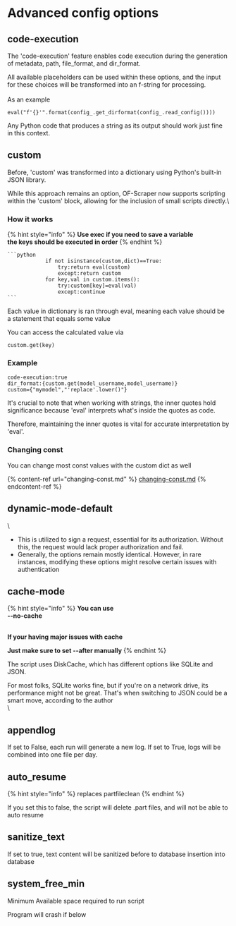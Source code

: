# Advanced config options

## code-execution

The 'code-execution' feature enables code execution during the generation of metadata, path, file\_format, and dir\_format.&#x20;

All available placeholders can be used within these options, and the input for these choices will be transformed into an f-string for processing.\
\
As an example

```
eval("f'{}'".format(config_.get_dirformat(config_.read_config())))
```

Any Python code that produces a string as its output should work just fine in this context.

## custom

Before, 'custom' was transformed into a dictionary using Python's built-in JSON library.&#x20;

While this approach remains an option, OF-Scraper now supports scripting within the 'custom' block, allowing for the inclusion of small scripts directly.\


### How it works

{% hint style="info" %}
**Use exec if you need to save a variable**\
**the keys should be executed in order**
{% endhint %}

````
```python
            if not isinstance(custom,dict)==True:
                try:return eval(custom)
                except:return custom
            for key,val in custom.items():
                try:custom[key]=eval(val)
                except:continue
```
````

Each value in dictionary is ran through eval, meaning each value should be a statement that equals some value

You can access the calculated value via

```
custom.get(key)
```

### Example

```
code-execution:true
dir_format:{custom.get(model_username,model_username)}
custom={"mymodel","'replace'.lower()"}
```

It's crucial to note that when working with strings, the inner quotes hold significance because 'eval' interprets what's inside the quotes as code.&#x20;

Therefore, maintaining the inner quotes is vital for accurate interpretation by 'eval'.

### Changing const

You can change most const  values with the custom dict as well

{% content-ref url="changing-const.md" %}
[changing-const.md](changing-const.md)
{% endcontent-ref %}

## dynamic-mode-default

\


* This is utilized to sign a request, essential for its authorization. Without this, the request would lack proper authorization and fail.
* Generally, the options remain mostly identical. However, in rare instances, modifying these options might resolve certain issues with authentication

## cache-mode

{% hint style="info" %}
**You can use** \
**--no-cache**&#x20;

\
**If your having major issues with cache**

**Just make sure to set --after manually**
{% endhint %}

The script uses DiskCache, which has different options like SQLite and JSON.&#x20;

For most folks, SQLite works fine, but if you're on a network drive, its performance might not be great. That's when switching to JSON could be a smart move, according to the author\
\


## appendlog

If set to False, each run will generate a new log. If set to True, logs will be combined into one file per day.



## auto\_resume

{% hint style="info" %}
replaces partfileclean
{% endhint %}

If you set this to false, the script will  delete .part files, and will not be able to auto resume

## sanitize\_text

If set to true,  text content will be sanitized before to database insertion into database

## system\_free\_min

Minimum Available space required to run script

Program will crash if below
